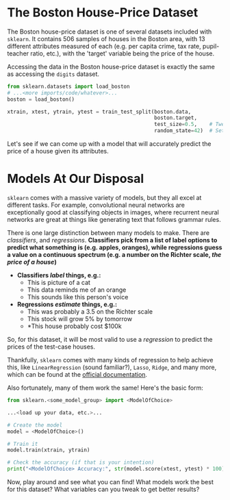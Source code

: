 # The Boston House-Price Dataset
The Boston house-price dataset is one of several datasets included with `sklearn`. It contains 506 samples of houses in the Boston area, with 13 different attributes measured of each (e.g. per capita crime, tax rate, pupil-teacher ratio, etc.), with the 'target' variable being the price of the house.

Accessing the data in the Boston house-price dataset is exactly the same as accessing the `digits` dataset.

```python
from sklearn.datasets import load_boston
# ...<more imports/code/whatever>...
boston = load_boston()

xtrain, xtest, ytrain, ytest = train_test_split(boston.data,
                                                boston.target,
                                                test_size=0.5,    # Tweak to your liking
                                                random_state=42)  # Set random seed
```

Let's see if we can come up with a model that will accurately predict the price of a house given its attributes.

# Models At Our Disposal
`sklearn` comes with a massive variety of models, but they all excel at different tasks. For example, convolutional neural networks are exceptionally good at classifying objects in images, where recurrent neural networks are great at things like generating text that follows grammar rules.

There is one large distinction between many models to make. There are *classifiers*, and *regressions*. __Classifiers pick from a list of label options to predict what something is (e.g. apples, oranges), while regressions guess a value on a continuous spectrum (e.g. a number on the Richter scale, *the price of a house*)__

 - __Classifiers *label* things, e.g.:__
    - This is picture of a cat
    - This data reminds me of an orange
    - This sounds like this person's voice
 - __Regressions *estimate* things, e.g.:__
    - This was probably a 3.5 on the Richter scale
    - This stock will grow 5% by tomorrow
    - *This house probably cost $100k

So, for this dataset, it will be most valid to use a *regression* to predict the prices of the test-case houses.

Thankfully, `sklearn` comes with many kinds of regression to help achieve this, like `LinearRegression` (sound familiar?), `Lasso`, `Ridge`, and many more, which can be found at the [official documentation](https://scikit-learn.org/stable/supervised_learning.html).

Also fortunately, many of them work the same! Here's the basic form:
```python
from sklearn.<some_model_group> import <ModelOfChoice>

...<load up your data, etc.>...

# Create the model
model = <ModelOfChoice>()

# Train it
model.train(xtrain, ytrain)

# Check the accuracy (if that is your intention)
print("<ModelOfChoice> Accuracy:", str(model.score(xtest, ytest) * 100) + "%")
```

Now, play around and see what you can find! What models work the best for this dataset? What variables can you tweak to get better results?

